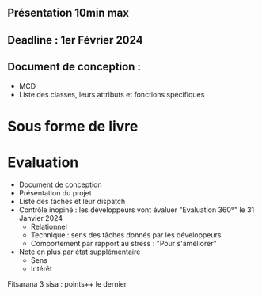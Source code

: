 ## Présentation 10min max

## Deadline : 1er Février 2024

## Document de conception :
- MCD 
- Liste des classes, leurs attributs et fonctions spécifiques

# Sous forme de livre

# Evaluation 
- Document de conception
- Présentation du projet
- Liste des tâches et leur dispatch
- Contrôle inopiné : les développeurs vont évaluer "Evaluation 360°" le 31 Janvier 2024
  - Relationnel
  - Technique : sens des tâches donnés par les développeurs
  - Comportement par rapport au stress : "Pour s'améliorer"
- Note en plus par état supplémentaire
  - Sens
  - Intérêt
  
Fitsarana 3 sisa : points++ le dernier